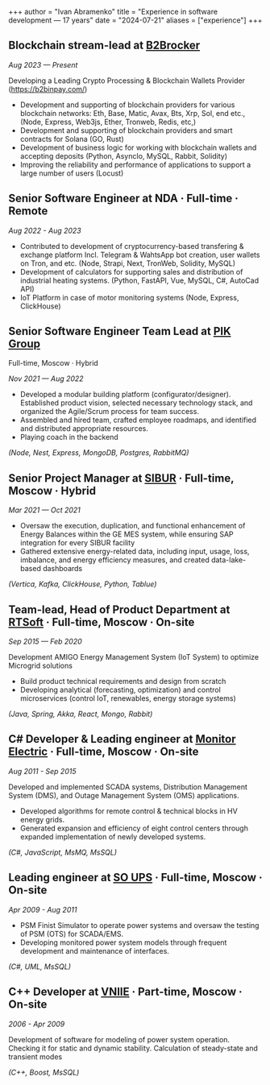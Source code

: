 +++
author = "Ivan Abramenko"
title = "Experience in software development — 17 years"
date = "2024-07-21"
aliases = ["experience"]
+++

<style>
/* Target only content lists within the experience page */
.content article ul {
  list-style-type: disc !important;
  margin-left: 2em !important;
  padding-left: 1em !important;
}
.content article ul li {
  display: list-item !important;
  list-style-position: outside !important;
  margin-bottom: 0.5em !important;
}

/* Reset menu and navigation lists */
.navigation ul, .about ul, header ul, footer ul, nav ul {
  list-style-type: none !important;
  margin-left: 0 !important;
  padding-left: 0 !important;
}
.navigation li, .about li, header li, footer li, nav li {
  display: inline-block !important;
  list-style-type: none !important;
}
</style>

## Blockchain stream-lead at <a href="https://b2brocker.com/" target="_blank">B2Brocker</a>
*Aug 2023 — Present*

Developing a Leading Crypto Processing & Blockchain Wallets Provider (https://b2binpay.com/)

- Development and supporting of blockchain providers for various blockchain networks: Eth, Base, Matic, Avax, Bts, Xrp, Sol, end etc., (Node, Express, Web3js, Ether, Tronweb, Redis, etc,)
- Development and supporting of blockchain providers and smart contracts for Solana (GO, Rust)
- Development of business logic for working with blockchain wallets and accepting deposits (Python, AsyncIo, MySQL, Rabbit, Solidity)
- Improving the reliability and performance of applications to support a large number of users (Locust)

## Senior Software Engineer at NDA · Full-time · Remote

*Aug 2022 - Aug 2023*

- Contributed to development of cryptocurrency-based transfering & exchange platform Incl. Telegram & WahtsApp bot creation, user wallets on Tron, and etc. (Node, Strapi, Next, TronWeb, Solidity, MySQL)
- Development of calculators for supporting sales and distribution of industrial heating systems. (Python, FastAPI, Vue, MySQL, C#, AutoCad API)
- IoT Platform in case of motor monitoring systems (Node, Express, ClickHouse)

## Senior Software Engineer Team Lead at <a href="https://en.pik.com/" target="_blank">PIK Group</a>

Full-time, Moscow · Hybrid

*Nov 2021 — Aug 2022*

- Developed a modular building platform (configurator/designer). Established product vision, selected necessary technology stack, and organized the Agile/Scrum process for team success.
- Assembled and hired team, crafted employee roadmaps, and identified and distributed appropriate resources.
- Playing coach in the backend

*(Node, Nest, Express, MongoDB, Postgres, RabbitMQ)*

## Senior Project Manager at <a href="https://www.sibur.com/" target="_blank">SIBUR</a> · Full-time, Moscow · Hybrid
*Mar 2021 — Oct 2021*

- Oversaw the execution, duplication, and functional enhancement of Energy Balances within the GE MES system, while ensuring SAP integration for every SIBUR facility
- Gathered extensive energy-related data, including input, usage, loss, imbalance, and energy efficiency measures, and created data-lake-based dashboards

*(Vertica, Kafka, ClickHouse, Python, Tablue)*

## Team-lead, Head of Product Department at <a href="https://www.rtsoft.ru/en/" target="_blank">RTSoft</a> · Full-time, Moscow · On-site
*Sep 2015 — Feb 2020*

Development AMIGO Energy Management System (IoT System) to optimize Microgrid solutions
- Build product technical requirements and design from scratch
- Developing analytical (forecasting, optimization) and control microservices (control IoT, renewables, energy storage systems)

*(Java, Spring, Akka, React, Mongo, Rabbit)*

## C# Developer & Leading engineer at <a href="https://www.monitel.com/" target="_blank">Monitor Electric</a> · Full-time, Moscow · On-site
*Aug 2011 - Sep 2015*

Developed and implemented SCADA systems, Distribution Management System (DMS), and Outage Management System (OMS) applications.
- Developed algorithms for remote control & technical blocks in HV energy grids.
- Generated expansion and efficiency of eight control centers through expanded implementation of newly developed systems.

*(C#, JavaScript, MsMQ, MsSQL)*

## Leading engineer at <a href="https://www.so-ups.ru/en/" target="_blank">SO UPS</a> · Full-time, Moscow · On-site
*Apr 2009 - Aug 2011*

- PSM Finist Simulator to operate power systems and oversaw the testing of PSM (OTS) for SCADA/EMS.
- Developing monitored power system models through frequent development and maintenance of interfaces.

*(C#, UML, MsSQL)*

## C++ Developer at <a href="https://www.ntc-power.ru/" target="_blank">VNIIE</a> · Part-time, Moscow · On-site
*2006 - Apr 2009*

Development of software for modeling of power system operation. Checking it for static and dynamic stability. Calculation of steady-state and transient modes

*(С++, Boost, MsSQL)*
